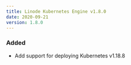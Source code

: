 ```yaml
---
title: Linode Kubernetes Engine v1.8.0
date: 2020-09-21
version: 1.8.0
---
```


### Added

- Add support for deploying Kubernetes v1.18.8